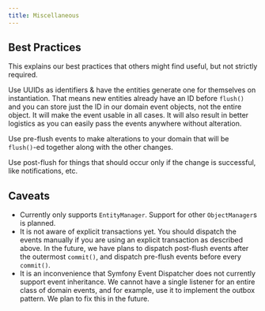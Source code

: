 ```yaml
---
title: Miscellaneous
---
```


## Best Practices

This explains our best practices that others might find useful, but not strictly
required.

Use UUIDs as identifiers & have the entities generate one for themselves on
instantiation. That means new entities already have an ID before `flush()` and
you can store just the ID in our domain event objects, not the entire object. It
will make the event usable in all cases. It will also result in better logistics
as you can easily pass the events anywhere without alteration.

Use pre-flush events to make alterations to your domain that will be
`flush()`-ed together along with the other changes.

Use post-flush for things that should occur only if the change is successful,
like notifications, etc.

## Caveats

* Currently only supports `EntityManager`. Support for other `ObjectManager`s
  is planned.
* It is not aware of explicit transactions yet. You should dispatch the events
  manually if you are using an explicit transaction as described above. In the
  future, we have plans to dispatch post-flush events after the outermost
  `commit()`, and dispatch pre-flush events before every `commit()`.
* It is an inconvenience that Symfony Event Dispatcher does not currently
  support event inheritance. We cannot have a single listener for an entire
  class of domain events, and for example, use it to implement the outbox
  pattern. We plan to fix this in the future.